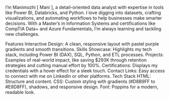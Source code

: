 I’m Manimozhi [ Mani ], a detail-oriented data analyst with expertise in tools like Power BI, Databricks, and Python. I love digging into datasets, crafting visualizations, and automating workflows to help businesses make smarter decisions. With a Master’s in Information Systems and certifications like CompTIA Data+ and Azure Fundamentals, I’m always learning and tackling new challenges.

Features
Interactive Design: A clean, responsive layout with pastel purple gradients and smooth transitions.
Skills Showcase: Highlights my tech stack, including Power BI (DAX), SQL, Python, and ETL processes.
Projects: Examples of real-world impact, like saving $293K through retention strategies and cutting manual effort by 100%.
Certifications: Displays my credentials with a hover effect for a sleek touch.
Contact Links: Easy access to connect with me on LinkedIn or other platforms.
Tech Stack
HTML: Structure and content.
CSS: Custom styling with gradients (#D8B9FF to #E9D8FF), shadows, and responsive design.
Font: Poppins for a modern, readable look.
